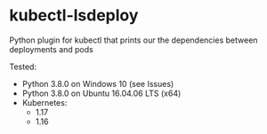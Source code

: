 # kubectl-lsdeploy
Python plugin for kubectl that prints our the dependencies between deployments and pods

Tested:
  - Python 3.8.0 on Windows 10 (see Issues)
  - Python 3.8.0 on Ubuntu 16.04.06 LTS (x64)
  - Kubernetes:
    - 1.17 
    - 1.16
